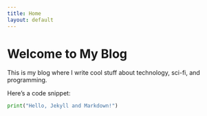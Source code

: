 ```yaml
---
title: Home
layout: default
---
```


# Welcome to My Blog

This is my blog where I write cool stuff about technology, sci-fi, and programming.

Here’s a code snippet:

```python
print("Hello, Jekyll and Markdown!")
```

